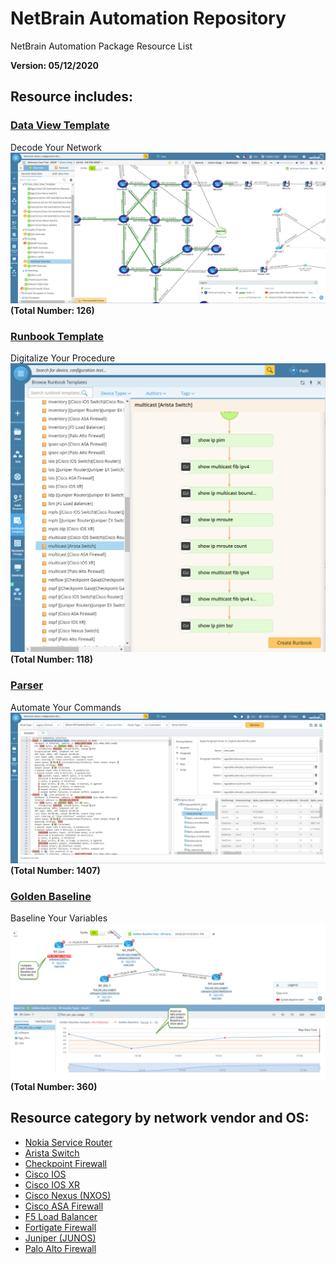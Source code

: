 # NetBrain Automation Repository
NetBrain Automation Package Resource List

**Version: 05/12/2020**

## Resource includes:

### [Data View Template](https://www.netbraintech.com/docs/ie80/help/index.html?data-view.htm)
Decode Your Network 
![alt text](images/dvt.png "NetBrain Data View")
**(Total Number: 126)**

### [Runbook Template](https://www.netbraintech.com/docs/ie80/help/index.html?using-runbook.htm)
Digitalize Your Procedure
![alt text](images/runbook.png "NetBrain Runbook")
**(Total Number: 118)**

### [Parser](https://www.netbraintech.com/docs/ie80/help/index.html?parser-library.htm)
Automate Your Commands
![alt text](images/parser.png "NetBrain Parser")
**(Total Number: 1407)**

### [Golden Baseline](https://www.netbraintech.com/docs/ie80/help/index.html?golden-baseline.htm)
Baseline Your Variables
![alt text](images/golden_baseline_variable.png "NetBrain Golden Baseline")
**(Total Number: 360)**

## Resource category by network vendor and OS:
* [Nokia Service Router](vendor_list/Nokia/Nokia%20SROS/nokia_service_router.md)
* [Arista Switch](vendor_list/Arista/Arista%20Switch/arista_switch.md)
* [Checkpoint Firewall](vendor_list/Checkpoint/Checkpoint%20Firewall/checkpoint_firewall.md)
* [Cisco IOS](vendor_list/Cisco/Cisco%20IOS/cisco_ios.md)
* [Cisco IOS XR](vendor_list/Cisco/Cisco%20IOS%20XR/cisco_ios_xr.md)
* [Cisco Nexus (NXOS)](vendor_list/Cisco/Cisco%20Nexus/cisco_nexus_nxos.md)
* [Cisco ASA Firewall](vendor_list/Cisco/Cisco%20ASA/cisco_asa_firewall.md)
* [F5 Load Balancer](vendor_list/F5/F5%20Load%20Balancer/f5_load_balancer.md)
* [Fortigate Firewall](vendor_list/Fortinet/Fortigate/fortigate_firewall.md)
* [Juniper (JUNOS)](vendor_list/Juniper/Junos%20Common/juniper_junos_common.md)
* [Palo Alto Firewall](vendor_list/Palo%20Alto/Palo%20Alto%20Firewall/palo_alto_firewall.md)